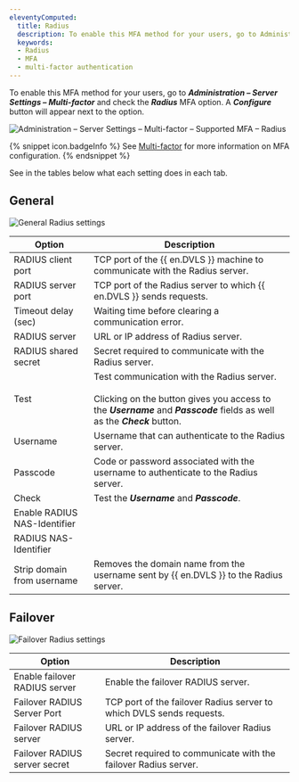 ```yaml
---
eleventyComputed:
  title: Radius
  description: To enable this MFA method for your users, go to Administration – Server Settings – Multi-factor and check the Radius MFA option.
  keywords:
  - Radius
  - MFA
  - multi-factor authentication
---
```

To enable this MFA method for your users, go to ***Administration – Server Settings – Multi-factor*** and check the ***Radius*** MFA option. A ***Configure*** button will appear next to the option.

![Administration – Server Settings – Multi-factor – Supported MFA – Radius](https://webdevolutions.azureedge.net/docs/en/server/ServerOp2099.png)

{% snippet icon.badgeInfo %} 
See [Multi-factor](/server/web-interface/administration/configuration/server-settings/security/two-factor/) for more information on MFA configuration.
{% endsnippet %}

See in the tables below what each setting does in each tab.

## General

![General Radius settings](https://webdevolutions.azureedge.net/docs/en/server/ServerOp2098.png)

| Option | Description |
|---|---|
| RADIUS client port | TCP port of the {{ en.DVLS }} machine to communicate with the Radius server. |
| RADIUS server port | TCP port of the Radius server to which {{ en.DVLS }} sends requests. |
| Timeout delay (sec) | Waiting time before clearing a communication error. |
| RADIUS server | URL or IP address of Radius server. |
| RADIUS shared secret | Secret required to communicate with the Radius server. |
| Test | Test communication with the Radius server.<br><br>Clicking on the button gives you access to the ***Username*** and ***Passcode*** fields as well as the ***Check*** button. |
| Username | Username that can authenticate to the Radius server. |
| Passcode | Code or password associated with the username to authenticate to the Radius server.|
| Check | Test the ***Username*** and ***Passcode***. |
| Enable RADIUS NAS-Identifier |  |
| RADIUS NAS-Identifier |  |
| Strip domain from username | Removes the domain name from the username sent by {{ en.DVLS }} to the Radius server. |

## Failover

![Failover Radius settings](https://webdevolutions.azureedge.net/docs/en/server/ServerOp2097.png)

| Option | Description |
|---|---|
| Enable failover RADIUS server | Enable the failover RADIUS server. |
| Failover RADIUS Server Port | TCP port of the failover Radius server to which DVLS sends requests. |
| Failover RADIUS server | URL or IP address of the failover Radius server. |
| Failover RADIUS server secret | Secret required to communicate with the failover Radius server. |
